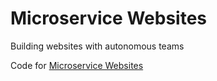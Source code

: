 # Microservice Websites

Building websites with autonomous teams

Code for [Microservice Websites](https://microservice-websites.netlify.app/)
